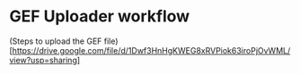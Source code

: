 # GEF Uploader workflow 

(Steps to upload the GEF file)[https://drive.google.com/file/d/1Dwf3HnHgKWEG8xRVPiok63iroPjOvWML/view?usp=sharing]

